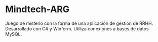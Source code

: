 # Mindtech-ARG
Juego de misterio con la forma de una aplicación de gestión de RRHH.
Desarrollado con C# y Winform.
Utiliza conexiones a bases de datos MySQL.
